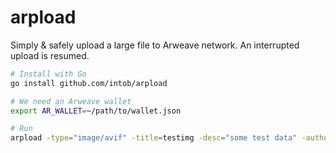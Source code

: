 # arpload
Simply & safely upload a large file to Arweave network.
An interrupted upload is resumed.

```bash
# Install with Go
go install github.com/intob/arpload

# We need an Arweave wallet
export AR_WALLET=~/path/to/wallet.json

# Run
arpload -type="image/avif" -title=testimg -desc="some test data" -author=joey ~/path/to/img.avif
```